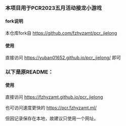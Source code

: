 ### 本项目用于PCR2023五月活动接龙小游戏

#### fork说明

本仓库fork自 https://github.com/fzhyzamt/pcr_jielong

#### 使用

直接访问 https://yuban01652.github.io/pcr_jielong/ 即可

### 以下是原README：

#### 使用

直接访问 https://fzhyzamt.github.io/pcr_jielong

也可访问速度更快的 https://pcr.fzhyzamt.ml/

但因记录保存在本地，故建议只使用一个网址。
